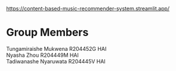 https://content-based-music-recommender-system.streamlit.app/

# Group Members

Tungamiraishe Mukwena R204452G HAI <br />
Nyasha Zhou R204449M HAI <br />
Tadiwanashe Nyaruwata R204445V HAI 
